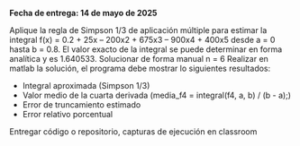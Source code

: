 **Fecha de entrega: 14 de mayo de 2025**

Aplique la regla de Simpson 1/3 de aplicación múltiple para estimar la integral f(x) = 0.2 + 25x – 200x2 + 675x3 – 900x4 + 400x5
desde a = 0 hasta b = 0.8. El valor exacto de la integral se puede determinar en forma analítica y es 1.640533.
Solucionar de forma manual n = 6
Realizar en matlab la solución, el programa debe mostrar lo siguientes resultados:
- Integral aproximada (Simpson 1/3)
- Valor medio de la cuarta derivada (media_f4 = integral(f4, a, b) / (b - a);)
- Error de truncamiento estimado
- Error relativo porcentual

Entregar código o repositorio, capturas de ejecución en classroom
